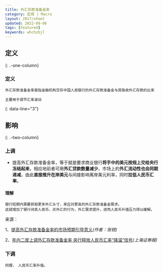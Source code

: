 ```yaml
---
title: 外汇存款准备金率
category: 宏观 | Macro
layout: 2017/sheet
updated: 2022-09-06
tags: [Featured]
keywords: whchzbjl
---
```




## 定义
{: .-one-column}

### 定义
```
外汇存款准备金率是指金融机构交存中国人民银行的外汇存款准备金与其吸收外汇存款的比率

主要用于调节汇率波动
```
{: data-line="3"}

## 影响
{: .-two-column}

### 上调
- 提高外汇存款准备金率，等于就是要求商业银行**将手中的美元按规上交给央行冻结起来**，相应地前者可用**外汇贷款数量减少**，市场上的**外汇流动性也会同期递减**，由此**直接推升在岸美元**与间接影响离岸美元利率，同时**拉低人民币汇率**。

#### 理解
```
银行短期内需要获取更多外汇头寸，来应对更高的外汇存款准备金需求。
这就增加了银行间卖人民币、买外汇的行为，外汇需求提升，进而人民币升值压力得以缓解。
```

来源：

1、[提高外汇存款准备金率的市场预期引导意义](https://www.stcn.com/space/tg/202112/t20211217_3980598.html)_(作者：张锐)_

2、[年内二度上调外汇存款准备金率 央行释放人民币汇率“降温”信号](https://news.cnstock.com/news,yw-202112-4794632.htm)_(上海证券报)_

### 下调
```
同理， 人民币汇率升值。
```